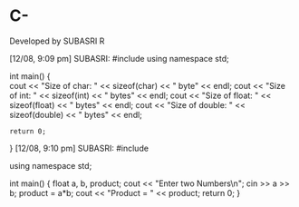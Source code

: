 # C-
Developed by SUBASRI R

[12/08, 9:09 pm] SUBASRI: #include <iostream>
using namespace std;


int main() 
{    
    cout << "Size of char: " << sizeof(char) << " byte" << endl;
    cout << "Size of int: " << sizeof(int) << " bytes" << endl;
    cout << "Size of float: " << sizeof(float) << " bytes" << endl;
    cout << "Size of double: " << sizeof(double) << " bytes" << endl;

    return 0;
}
[12/08, 9:10 pm] SUBASRI: #include <iostream>
 
using namespace std;
 
int main() {
    float a, b, product;
    cout << "Enter two Numbers\n";
    cin >> a >> b;
    product = a*b;
    cout << "Product = " << product;
    return 0;
}

